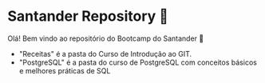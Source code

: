 # Santander Repository :wave:

Olá! Bem vindo ao repositório do Bootcamp do Santander :wave:

 - "Receitas" é a pasta do Curso de Introdução ao GIT.
 - "PostgreSQL" é a pasta do curso de PostgreSQL com conceitos básicos e melhores práticas de SQL
